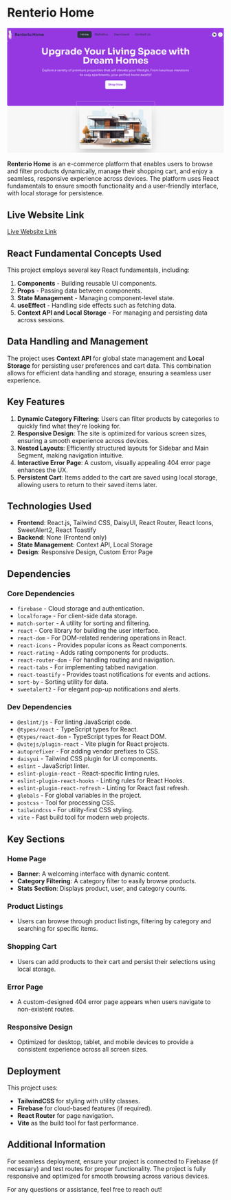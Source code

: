 # Renterio Home

![Banner](./banner.png)

**Renterio Home** is an e-commerce platform that enables users to browse and filter products dynamically, manage their shopping cart, and enjoy a seamless, responsive experience across devices. The platform uses React fundamentals to ensure smooth functionality and a user-friendly interface, with local storage for persistence.

## Live Website Link
[Live Website Link](https://observant-beef.surge.sh/)

## React Fundamental Concepts Used

This project employs several key React fundamentals, including:

1. **Components** - Building reusable UI components.
2. **Props** - Passing data between components.
3. **State Management** - Managing component-level state.
4. **useEffect** - Handling side effects such as fetching data.
5. **Context API and Local Storage** - For managing and persisting data across sessions.

## Data Handling and Management

The project uses **Context API** for global state management and **Local Storage** for persisting user preferences and cart data. This combination allows for efficient data handling and storage, ensuring a seamless user experience.

## Key Features

1. **Dynamic Category Filtering**: Users can filter products by categories to quickly find what they're looking for.
2. **Responsive Design**: The site is optimized for various screen sizes, ensuring a smooth experience across devices.
3. **Nested Layouts**: Efficiently structured layouts for Sidebar and Main Segment, making navigation intuitive.
4. **Interactive Error Page**: A custom, visually appealing 404 error page enhances the UX.
5. **Persistent Cart**: Items added to the cart are saved using local storage, allowing users to return to their saved items later.

## Technologies Used

- **Frontend**: React.js, Tailwind CSS, DaisyUI, React Router, React Icons, SweetAlert2, React Toastify
- **Backend**: None (Frontend only)
- **State Management**: Context API, Local Storage
- **Design**: Responsive Design, Custom Error Page

## Dependencies

### Core Dependencies
- `firebase` - Cloud storage and authentication.
- `localforage` - For client-side data storage.
- `match-sorter` - A utility for sorting and filtering.
- `react` - Core library for building the user interface.
- `react-dom` - For DOM-related rendering operations in React.
- `react-icons` - Provides popular icons as React components.
- `react-rating` - Adds rating components for products.
- `react-router-dom` - For handling routing and navigation.
- `react-tabs` - For implementing tabbed navigation.
- `react-toastify` - Provides toast notifications for events and actions.
- `sort-by` - Sorting utility for data.
- `sweetalert2` - For elegant pop-up notifications and alerts.

### Dev Dependencies
- `@eslint/js` - For linting JavaScript code.
- `@types/react` - TypeScript types for React.
- `@types/react-dom` - TypeScript types for React DOM.
- `@vitejs/plugin-react` - Vite plugin for React projects.
- `autoprefixer` - For adding vendor prefixes to CSS.
- `daisyui` - Tailwind CSS plugin for UI components.
- `eslint` - JavaScript linter.
- `eslint-plugin-react` - React-specific linting rules.
- `eslint-plugin-react-hooks` - Linting rules for React Hooks.
- `eslint-plugin-react-refresh` - Linting for React fast refresh.
- `globals` - For global variables in the project.
- `postcss` - Tool for processing CSS.
- `tailwindcss` - For utility-first CSS styling.
- `vite` - Fast build tool for modern web projects.

## Key Sections

### Home Page
- **Banner**: A welcoming interface with dynamic content.
- **Category Filtering**: A category filter to easily browse products.
- **Stats Section**: Displays product, user, and category counts.

### Product Listings
- Users can browse through product listings, filtering by category and searching for specific items.

### Shopping Cart
- Users can add products to their cart and persist their selections using local storage.

### Error Page
- A custom-designed 404 error page appears when users navigate to non-existent routes.

### Responsive Design
- Optimized for desktop, tablet, and mobile devices to provide a consistent experience across all screen sizes.

## Deployment

This project uses:
- **TailwindCSS** for styling with utility classes.
- **Firebase** for cloud-based features (if required).
- **React Router** for page navigation.
- **Vite** as the build tool for fast performance.


## Additional Information

For seamless deployment, ensure your project is connected to Firebase (if necessary) and test routes for proper functionality. The project is fully responsive and optimized for smooth browsing across various devices.

For any questions or assistance, feel free to reach out!
